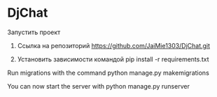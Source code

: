# DjChat

Запустить проект

1. Ссылка на репозиторий https://github.com/JaiMie1303/DjChat.git

2. Установить зависимости командой pip install -r requirements.txt

Run migrations with the command python manage.py makemigrations

You can now start the server with python manage.py runserver
